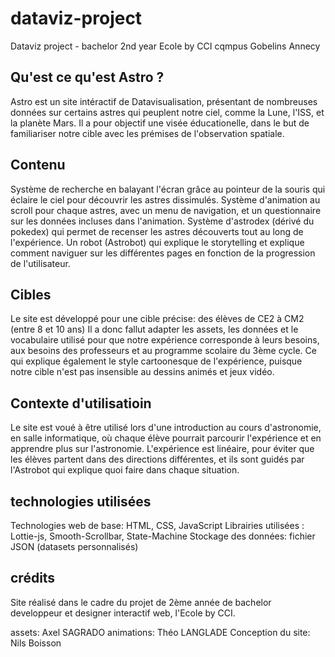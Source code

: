 # dataviz-project
Dataviz project - bachelor 2nd year Ecole by CCI cqmpus Gobelins Annecy

## Qu'est ce qu'est Astro ?

Astro est un site intéractif de Datavisualisation, présentant de nombreuses données sur certains astres qui peuplent notre ciel, comme la Lune, l'ISS, et la planète Mars.
Il a pour objectif une visée éducationelle, dans le but de familiariser notre cible avec les prémises de l'observation spatiale.

## Contenu

Système de recherche en balayant l'écran grâce au pointeur de la souris qui éclaire le ciel pour découvrir les astres dissimulés.
Système d'animation au scroll pour chaque astres, avec un menu de navigation, et un questionnaire sur les données incluses dans l'animation.
Système d'astrodex (dérivé du pokedex) qui permet de recenser les astres découverts tout au long de l'expérience.
Un robot (Astrobot) qui explique le storytelling et explique comment naviguer sur les différentes pages en fonction de la progression de l'utilisateur.

## Cibles

Le site est développé pour une cible précise: des élèves de CE2 à CM2 (entre 8 et 10 ans)
Il a donc fallut adapter les assets, les données et le vocabulaire utilisé pour que notre expérience corresponde à leurs besoins, aux besoins des professeurs et au programme scolaire du 3ème cycle.
Ce qui explique également le style cartoonesque de l'expérience, puisque notre cible n'est pas insensible au dessins animés et jeux vidéo.

## Contexte d'utilisatioin

Le site est voué à être utilisé lors d'une introduction au cours d'astronomie, en salle informatique, où chaque élève pourrait parcourir l'expérience et en apprendre plus sur l'astronomie.
L'expérience est linéaire, pour éviter que les élèves partent dans des directions différentes, et ils sont guidés par l'Astrobot qui explique quoi faire dans chaque situation.

## technologies utilisées

Technologies web de base: HTML, CSS, JavaScript
Librairies utilisées : Lottie-js, Smooth-Scrollbar, State-Machine
Stockage des données: fichier JSON (datasets personnalisés)

## crédits

Site réalisé dans le cadre du projet de 2ème année de bachelor developpeur et designer interactif web, l'Ecole by CCI.
 
assets: Axel SAGRADO
animations: Théo LANGLADE
Conception du site: Nils Boisson


